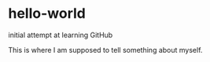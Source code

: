 # hello-world
initial attempt at learning GitHub

This is where I am supposed to tell something about myself.
